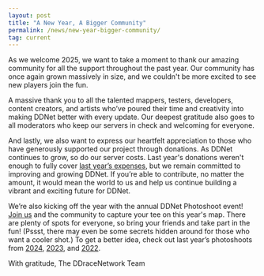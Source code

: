 ```yaml
---
layout: post
title: "A New Year, A Bigger Community"
permalink: /news/new-year-bigger-community/
tag: current
---
```


As we welcome 2025, we want to take a moment to thank our amazing community for all the support throughout the past year. Our community has once again grown massively in size, and we couldn't be more excited to see new players join the fun.

A massive thank you to all the talented mappers, testers, developers, content creators, and artists who’ve poured their time and creativity into making DDNet better with every update. Our deepest gratitude also goes to all moderators who keep our servers in check and welcoming for everyone.

And lastly, we also want to express our heartfelt appreciation to those who have generously supported our project through donations. As DDNet continues to grow, so do our server costs. Last year's donations weren't enough to fully cover [last year’s expenses](https://ddnet.org/funding/), but we remain committed to improving and growing DDNet. If you’re able to contribute, no matter the amount, it would mean the world to us and help us continue building a vibrant and exciting future for DDNet.

We’re also kicking off the year with the annual DDNet Photoshoot event! [Join us](https://ddnet.org/connect-to/?addr=176.9.114.238:8297/) and the community to capture your tee on this year's map. There are plenty of spots for everyone, so bring your friends and take part in the fun! (Pssst, there may even be some secrets hidden around for those who want a cooler shot.) To get a better idea, check out last year’s photoshoots from [2024](https://ddnet.org/newyear2024/), [2023](https://ddnet.org/newyear2023/), and [2022](https://ddnet.org/newyear2022/).

With gratitude,
The DDraceNetwork Team
